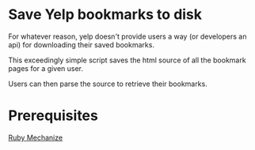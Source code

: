 
Save Yelp bookmarks to disk
===========================

For whatever reason, yelp doesn't provide users a way (or developers an api)
for downloading their saved bookmarks.

This exceedingly simple script saves the html source of all the bookmark pages
for a given user.

Users can then parse the source to retrieve their bookmarks.

Prerequisites
=============

[Ruby Mechanize](http://mechanize.rubyforge.org)
